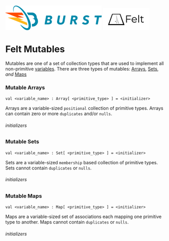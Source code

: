 ![Burst](../../../../../../../../../documentation/burst_h_small.png "")
![](../../../../../../../../doc/felt_small.png "")


# Felt Mutables
Mutables are one of a set of collection types that are used to implement all
non-primitive [variables](../visits/readme.md). There are three
types of mutables: [Arrays](#Mutable_Arrays), [Sets](#Mutable_Sets),
_and_ [Maps](#Mutable_Maps)

### Mutable Arrays
    val <variable_name> : Array[ <primitive_type> ] = <initializer>

Arrays are a variable-sized `positional` collection of primitive types.
Arrays can contain zero or more `duplicates` and/or `nulls`.

###### initializers

### Mutable Sets
    val <variable_name> : Set[ <primitive_type> ] = <initializer>
Sets are a variable-sized `membership` based collection of primitive types.
Sets cannot contain `duplicates` or `nulls`.

###### initializers


### Mutable Maps
    val <variable_name> : Map[ <primitive_type> ] = <initializer>
Maps are a variable-sized set of associations each mapping one primitive type
to another. Maps cannot contain `duplicates` or `nulls`.

###### initializers

